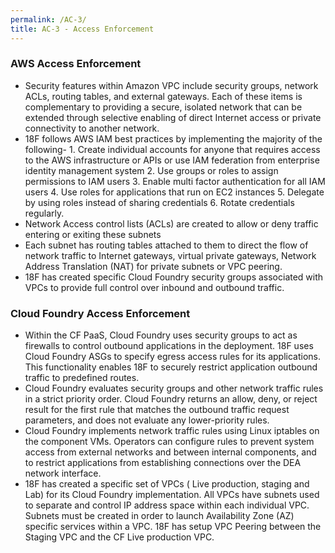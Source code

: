 ```yaml
---
permalink: /AC-3/
title: AC-3 - Access Enforcement
---
```

### AWS Access Enforcement  
* Security features within Amazon VPC include security groups, network ACLs, routing tables, and external gateways. Each of these items is complementary to providing a secure, isolated network that can be extended through selective enabling of direct Internet access or private connectivity to another network.  
* 18F follows AWS IAM  best practices by implementing the majority of the following-  1. Create individual accounts for anyone that requires access to the AWS infrastructure or APIs or use IAM federation from enterprise identity management system 2. Use groups or roles to assign permissions to IAM users 3. Enable multi factor authentication for all IAM users 4. Use roles for applications that run on EC2 instances 5. Delegate by using roles instead of sharing credentials 6. Rotate credentials regularly.  
* Network Access control lists (ACLs) are created to allow or deny traffic entering or exiting these subnets  
* Each subnet has routing tables attached to them to direct the flow of network traffic to Internet gateways, virtual private gateways, Network Address Translation (NAT) for private subnets or VPC peering.  
* 18F has created  specific Cloud Foundry security groups associated with VPCs to provide full control over inbound and outbound traffic.  
  
### Cloud Foundry Access Enforcement  
* Within the CF PaaS, Cloud Foundry uses security groups to act as firewalls to control outbound applications in the deployment. 18F uses Cloud Foundry ASGs to specify egress access rules for its applications. This functionality enables 18F to securely restrict application outbound traffic to predefined routes.  
* Cloud Foundry evaluates security groups and other network traffic rules in a strict priority order. Cloud Foundry returns an allow, deny, or reject result for the first rule that matches the outbound traffic request parameters, and does not evaluate any lower-priority rules.  
* Cloud Foundry implements network traffic rules using Linux iptables on the component VMs. Operators can configure rules to prevent system access from external networks and between internal components, and to restrict applications from establishing connections over the DEA network interface.  
* 18F has created a specific set of VPCs ( Live production,  staging  and Lab) for its Cloud Foundry implementation.  All VPCs have subnets used to separate and control IP address  space within each individual VPC.  Subnets must be created in order to launch Availability Zone (AZ) specific services within a VPC. 18F has setup VPC Peering between the Staging VPC and the CF Live production VPC.  
  
